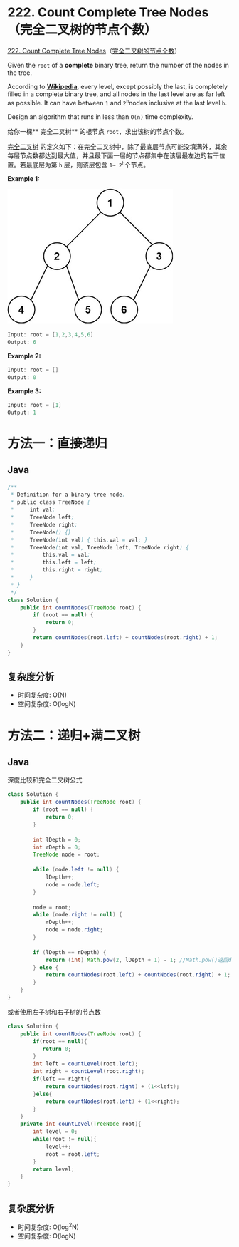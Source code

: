 # 222. Count Complete Tree Nodes（完全二叉树的节点个数）

[222. Count Complete Tree Nodes](https://leetcode.com/problems/count-complete-tree-nodes/)（[完全二叉树的节点个数](https://leetcode.cn/problems/count-complete-tree-nodes/)）

Given the `root`​ of a **complete** binary tree, return the number of the nodes in the tree.

According to **[Wikipedia](http://en.wikipedia.org/wiki/Binary_tree#Types_of_binary_trees)**, every level, except possibly the last, is completely filled in a complete binary tree, and all nodes in the last level are as far left as possible. It can have between `1`​ and `2`​<sup>​`h`​</sup>​nodes inclusive at the last level `h`​.

Design an algorithm that runs in less than `O(n)`​ time complexity.

给你一棵** 完全二叉树** 的根节点 `root`​ ，求出该树的节点个数。

[完全二叉树](https://baike.baidu.com/item/%E5%AE%8C%E5%85%A8%E4%BA%8C%E5%8F%89%E6%A0%91/7773232?fr=aladdin) 的定义如下：在完全二叉树中，除了最底层节点可能没填满外，其余每层节点数都达到最大值，并且最下面一层的节点都集中在该层最左边的若干位置。若最底层为第 `h`​ 层，则该层包含 `1~ 2`​<sup>​`h`​</sup>​ 个节点。

**Example 1:**

​![image](assets/image-20240812193315-ran81ot.png)​

```java
Input: root = [1,2,3,4,5,6]
Output: 6
```

**Example 2:**

```java
Input: root = []
Output: 0
```

**Example 3:**

```java
Input: root = [1]
Output: 1
```

# 方法一：直接递归

## Java

```java
/**
 * Definition for a binary tree node.
 * public class TreeNode {
 *     int val;
 *     TreeNode left;
 *     TreeNode right;
 *     TreeNode() {}
 *     TreeNode(int val) { this.val = val; }
 *     TreeNode(int val, TreeNode left, TreeNode right) {
 *         this.val = val;
 *         this.left = left;
 *         this.right = right;
 *     }
 * }
 */
class Solution {
    public int countNodes(TreeNode root) {
        if (root == null) {
            return 0;
        }
        return countNodes(root.left) + countNodes(root.right) + 1;
    }
}
```

## 复杂度分析

* 时间复杂度: O(N)
* 空间复杂度: O(log⁡N)

# 方法二：递归+满二叉树

## Java

深度比较和完全二叉树公式

```java
class Solution {
    public int countNodes(TreeNode root) {
        if (root == null) {
            return 0;
        }
    
        int lDepth = 0;
        int rDepth = 0;
        TreeNode node = root;
    
        while (node.left != null) {
            lDepth++;
            node = node.left;
        }
    
        node = root;
        while (node.right != null) {
            rDepth++;
            node = node.right;
        }
    
        if (lDepth == rDepth) {
            return (int) Math.pow(2, lDepth + 1) - 1; //Math.pow()返回double
        } else {
            return countNodes(root.left) + countNodes(root.right) + 1;
        }
    }
}
```

或者使用左子树和右子树的节点数

```java
class Solution {
    public int countNodes(TreeNode root) {
        if(root == null){
           return 0;
        } 
        int left = countLevel(root.left);
        int right = countLevel(root.right);
        if(left == right){
            return countNodes(root.right) + (1<<left);
        }else{
            return countNodes(root.left) + (1<<right);
        }
    }
    private int countLevel(TreeNode root){
        int level = 0;
        while(root != null){
            level++;
            root = root.left;
        }
        return level;
    }
}
```

## 复杂度分析

* 时间复杂度: O(log⁡<sup>2</sup>N)
* 空间复杂度: O(log⁡N)

‍
